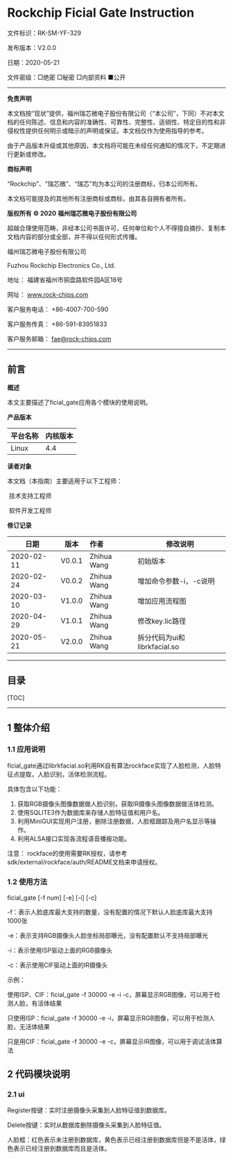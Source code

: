 # Rockchip Ficial Gate Instruction

文件标识：RK-SM-YF-329

发布版本：V2.0.0

日期：2020-05-21

文件密级：□绝密   □秘密   □内部资料   ■公开

---

**免责声明**

本文档按“现状”提供，福州瑞芯微电子股份有限公司（“本公司”，下同）不对本文档的任何陈述、信息和内容的准确性、可靠性、完整性、适销性、特定目的性和非侵权性提供任何明示或暗示的声明或保证。本文档仅作为使用指导的参考。

由于产品版本升级或其他原因，本文档将可能在未经任何通知的情况下，不定期进行更新或修改。

**商标声明**

“Rockchip”、“瑞芯微”、“瑞芯”均为本公司的注册商标，归本公司所有。

本文档可能提及的其他所有注册商标或商标，由其各自拥有者所有。

**版权所有** **© 2020** **福州瑞芯微电子股份有限公司**

超越合理使用范畴，非经本公司书面许可，任何单位和个人不得擅自摘抄、复制本文档内容的部分或全部，并不得以任何形式传播。

福州瑞芯微电子股份有限公司

Fuzhou Rockchip Electronics Co., Ltd.

地址：     福建省福州市铜盘路软件园A区18号

网址：     www.rock-chips.com

客户服务电话： +86-4007-700-590

客户服务传真： +86-591-83951833

客户服务邮箱： fae@rock-chips.com

---

## **前言**

 **概述**

 本文主要描述了ficial_gate应用各个模块的使用说明。

**产品版本**

| **平台名称** | **内核版本** |
| ------------ | ------------ |
| Linux        | 4.4          |

**读者对象**

本文档（本指南）主要适用于以下工程师：

​        技术支持工程师

​        软件开发工程师

 **修订记录**

| **日期**   | **版本** | **作者**    | **修改说明**                 |
| ---------- | -------- | :---------- | ---------------------------- |
| 2020-02-11 | V0.0.1   | Zhihua Wang | 初始版本                     |
| 2020-02-24 | V0.0.2   | Zhihua Wang | 增加命令参数-i，-c说明       |
| 2020-03-10 | V1.0.0   | Zhihua Wang | 增加应用流程图               |
| 2020-04-29 | V1.0.1   | Zhihua Wang | 修改key.lic路径              |
| 2020-05-21 | V2.0.0   | Zhihua Wang | 拆分代码为ui和librkfacial.so |

---

## **目录**

[TOC]

---

## **1 整体介绍**

### **1.1 应用说明**

ficial_gate通过librkfacial.so利用RK自有算法rockface实现了人脸检测，人脸特征点提取，人脸识别，活体检测流程。

具体包含以下功能：

1. 获取RGB摄像头图像数据做人脸识别，获取IR摄像头图像数据做活体检测。
2. 使用SQLITE3作为数据库来存储人脸特征值和用户名。
3. 利用MiniGUI实现用户注册，删除注册数据，人脸框跟踪及用户名显示等操作。
4. 利用ALSA接口实现各流程语音播报功能。

注意： rockface的使用需要RK授权，请参考sdk/external/rockface/auth/README文档来申请授权。  

### **1.2 使用方法**

ficial_gate [-f num] [-e] [-i] [-c]

-f：表示人脸底库最大支持的数量，没有配置的情况下默认人脸底库最大支持1000张

-e：表示支持RGB摄像头人脸坐标局部曝光，没有配置默认不支持局部曝光

-i：表示使用ISP驱动上面的RGB摄像头

-c：表示使用CIF驱动上面的IR摄像头

示例：

使用ISP、CIF：ficial_gate -f 30000 -e -i -c，屏幕显示RGB图像，可以用于检测人脸，有活体结果

只使用ISP：ficial_gate -f 30000 -e -i，屏幕显示RGB图像，可以用于检测人脸，无活体结果

只是用CIF：ficial_gate -f 30000 -e -c，屏幕显示IR图像，可以用于调试活体算法

## **2 代码模块说明**

### **2.1 ui**

Register按键：实时注册摄像头采集到人脸特征值到数据库。

Delete按键：实时从数据库删除摄像头采集到人脸特征值。

人脸框：红色表示未注册到数据库，黄色表示已经注册到数据库但是不是活体，绿色表示已经注册到数据库而且是活体。